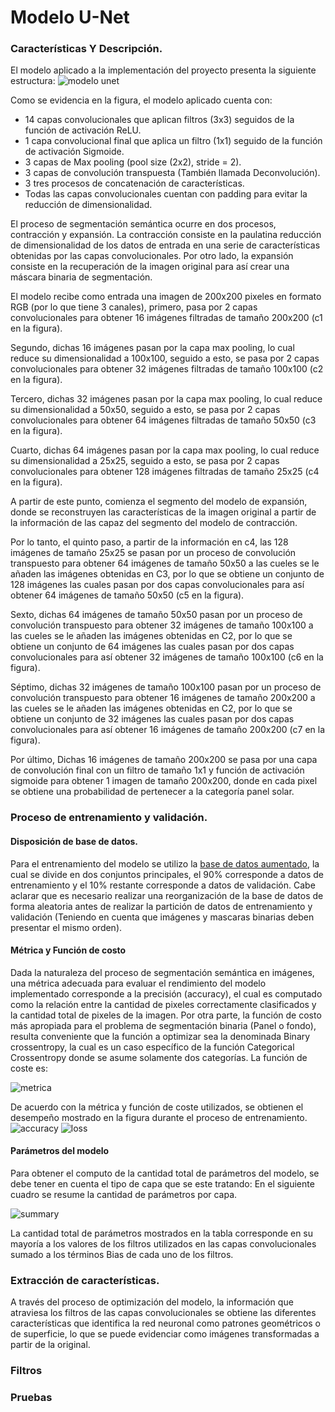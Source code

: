 # Modelo U-Net

### Características Y Descripción. 
El modelo aplicado a la implementación del proyecto presenta la siguiente estructura:
![modelo unet](https://github.com/AndresFlorez-Git/Proyecto_Electronica/blob/master/Segmentacion%20Semantica%20Git/Model%20U_Net/Figures%20README/U-Net.png)

Como se evidencia en la figura, el modelo aplicado cuenta con:
- 14 capas convolucionales que aplican filtros (3x3) seguidos de la función de activación ReLU.
- 1 capa convolucional final que aplica un filtro (1x1) seguido de la función de activación Sigmoide.
- 3 capas de Max pooling (pool size (2x2), stride = 2).
- 3 capas de convolución transpuesta (También llamada Deconvolución).
- 3 tres procesos de concatenación de características.
- Todas las capas convolucionales cuentan con padding para evitar la reducción de dimensionalidad.

El proceso de segmentación semántica ocurre en dos procesos, contracción y expansión. La contracción consiste en la paulatina reducción de dimensionalidad de los datos de entrada en una serie de características obtenidas por las capas convolucionales. Por otro lado, la expansión consiste en la recuperación de la imagen original para así crear una máscara binaria de segmentación.

El modelo recibe como entrada una imagen de 200x200 pixeles en formato RGB (por lo que tiene 3 canales), primero, pasa por 2 capas convolucionales para obtener 16 imágenes filtradas de tamaño 200x200 (c1 en la figura).

Segundo, dichas 16 imágenes pasan por la capa max pooling, lo cual reduce su dimensionalidad a 100x100, seguido a esto, se pasa por 2 capas convolucionales para obtener 32 imágenes filtradas de tamaño 100x100 (c2 en la figura).

Tercero, dichas 32 imágenes pasan por la capa max pooling, lo cual reduce su dimensionalidad a 50x50, seguido a esto, se pasa por 2 capas convolucionales para obtener 64 imágenes filtradas de tamaño 50x50 (c3 en la figura).

Cuarto, dichas 64 imágenes pasan por la capa max pooling, lo cual reduce su dimensionalidad a 25x25, seguido a esto, se pasa por 2 capas convolucionales para obtener 128 imágenes filtradas de tamaño 25x25 (c4 en la figura).

A partir de este punto, comienza el segmento del modelo de expansión, donde se reconstruyen las características de la imagen original a partir de la información de las capaz del segmento del modelo de contracción.

Por lo tanto, el quinto paso, a partir de la información en c4, las 128 imágenes de tamaño 25x25 se pasan por un proceso de convolución transpuesto para obtener 64 imágenes de tamaño 50x50 a las cueles se le añaden las imágenes obtenidas en C3, por lo que se obtiene un conjunto de 128 imágenes las cuales pasan por dos capas convolucionales para así obtener 64 imágenes de tamaño 50x50 (c5 en la figura).

Sexto, dichas 64 imágenes de tamaño 50x50 pasan por un proceso de convolución transpuesto para obtener 32 imágenes de tamaño 100x100 a las cueles se le añaden las imágenes obtenidas en C2, por lo que se obtiene un conjunto de 64 imágenes las cuales pasan por dos capas convolucionales para así obtener 32 imágenes de tamaño 100x100 (c6 en la figura).

Séptimo, dichas 32 imágenes de tamaño 100x100 pasan por un proceso de convolución transpuesto para obtener 16 imágenes de tamaño 200x200 a las cueles se le añaden las imágenes obtenidas en C2, por lo que se obtiene un conjunto de 32 imágenes las cuales pasan por dos capas convolucionales para así obtener 16 imágenes de tamaño 200x200 (c7 en la figura).

Por último, Dichas 16 imágenes de tamaño 200x200 se pasa por una capa de convolución final con un filtro de tamaño 1x1 y función de activación sigmoide para obtener 1 imagen de tamaño 200x200, donde en cada pixel se obtiene una probabilidad de pertenecer a la categoría panel solar.  


### Proceso de entrenamiento y validación.
#### Disposición de base de datos.
Para el entrenamiento del modelo se utilizo la [base de datos aumentado](https://github.com/AndresFlorez-Git/Proyecto_Electronica/tree/master/Segmentacion%20Semantica%20Git/Augmented%20Train%20Data), la cual se divide en dos conjuntos principales, el 90% corresponde a datos de entrenamiento y el 10% restante corresponde a datos de validación. Cabe aclarar que es necesario realizar una reorganización de la base de datos de forma aleatoria antes de realizar la partición de datos de entrenamiento y validación (Teniendo en cuenta que imágenes y mascaras binarias deben presentar el mismo orden). 
#### Métrica y Función de costo
Dada la naturaleza del proceso de segmentación semántica en imágenes, una métrica adecuada para evaluar el rendimiento del modelo implementado corresponde a la precisión (accuracy), el cual es computado como la relación entre la cantidad de pixeles correctamente clasificados y la cantidad total de pixeles de la imagen. Por otra parte, la función de costo más apropiada para el problema de segmentación binaria (Panel o fondo), resulta conveniente que la función a optimizar sea la denominada Binary crossentropy, la cual es un caso específico de la función Categorical Crossentropy donde se asume solamente dos categorías. La función de coste es:

![metrica](https://github.com/AndresFlorez-Git/Proyecto_Electronica/blob/master/Segmentacion%20Semantica%20Git/Figures%20README/loss.png)

De acuerdo con la métrica y función de coste utilizados, se obtienen el desempeño mostrado en la figura durante el proceso de entrenamiento.
![accuracy](https://github.com/AndresFlorez-Git/Proyecto_Electronica/blob/master/Segmentacion%20Semantica%20Git/Model%20U_Net/Figures%20README/accuracy.png)
![loss](https://github.com/AndresFlorez-Git/Proyecto_Electronica/blob/master/Segmentacion%20Semantica%20Git/Model%20U_Net/Figures%20README/loss.png)
#### Parámetros del modelo 
Para obtener el computo de la cantidad total de parámetros del modelo, se debe tener en cuenta el tipo de capa que se este tratando:
En el siguiente cuadro se resume la cantidad de parámetros por capa.

![summary](https://github.com/AndresFlorez-Git/Proyecto_Electronica/blob/master/Segmentacion%20Semantica%20Git/Model%20U_Net/Figures%20README/parametros.png)

La cantidad total de parámetros mostrados en la tabla corresponde en su mayoría a los valores de los filtros utilizados en las capas convolucionales sumado a los términos Bias de cada uno de los filtros.

### Extracción de características.
A través del proceso de optimización del modelo, la información que atraviesa los filtros de las capas convolucionales se obtiene las diferentes características que identifica la red neuronal como patrones geométricos o de superficie, lo que se puede evidenciar como imágenes transformadas a partir de la original.

### Filtros

### Pruebas
